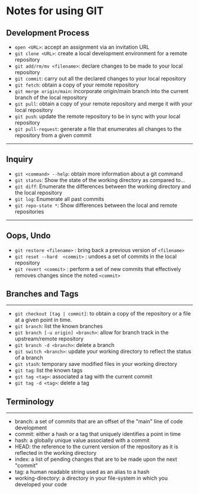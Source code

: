 # Notes for using GIT

## Development Process

   * `open <URL>`:  accept an assignment via an invitation URL
   * `git clone <URL>`:  create a local development environment for a remote repository
   * `git add/rm/mv <filename>`: declare changes to be made to your local repository
   * `git commit`: carry out all the declared changes to your local repository
   * `git fetch`: obtain a copy of your remote repository
   * `git merge origin/main`: incorporate origin/main branch into the current branch of the local repository
   * `git pull`: obtain a copy of your remote repository and merge it with your local repository
   * `git push`: update the remote repository to be in sync with your local repository
   * `git pull-request`: generate a file that enumerates all changes to the repository from a given commit

---
## Inquiry
   * `git <command> --help`: obtain more information about a git command
   * `git status`: Show the state of the working directory as compared to...
   * `git diff`: Enumerate the differences between the working directory and the local repository
   * `git log`: Enumerate all past commits
   * `git repo-state *`: Show differences between the local and remote repositories


---
## Oops, Undo
   * `git restore <filename>` : bring back a previous version of `<filename>`
   * `git reset --hard  <commit>` : undoes a set of commits in the local repository
   * `git revert <commit>` : perform a set of new commits that effectively removes changes since the noted `<commit>`


## Branches and Tags
---
   * `git checkout [tag | commit]`: to obtain a copy of the repository or a file at a given point in time.
   * `git branch`: list the known branches 
   * `git branch [-u origin] <branch>`: allow for branch track in the upstream/remote repository
   * `git branch -d <branch>`: delete a branch
   * `git switch <branch>`:  update your working directory to reflect the status of a branch
   * `git stash`: temporary save modified files in your working directory
   * `git tag`: list the known tags
   * `git tag <tag>`: associated a tag with the current commit 
   * `git tag -d <tag>`: delete a tag


## Terminology
---
   - branch: a set of commits that are an offset of the "main" line of code development
   - commit: either a hash or a tag that uniquely identifies a point in time
   - hash: a globally unique value associated with a commit
   - HEAD: the reference to the current version of the repository as it is reflected in the working directory
   - index: a list of pending changes that are to be made upon the next "commit"
   - tag: a human readable string used as an alias to a hash
   - working-directory: a directory in your file-system in which you developed your code

